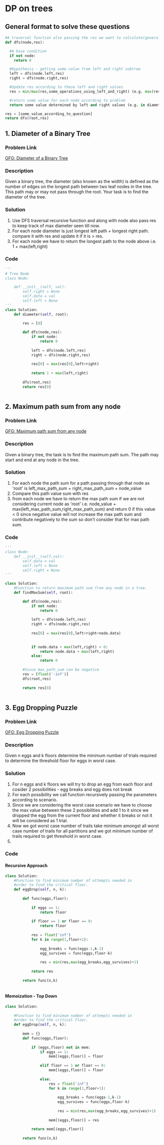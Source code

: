 # DP on trees

## General format to solve these questions

```python
#A traversal function also passing the res we want to calculate(generally minimum/maximum)
def dfs(node,res):

  #A base condition
  if not node:
    return 0

  #Hypothesis - getting some value from left and right subtree
  left = dfs(node.left,res)
  right = dfs(node.right,res)

  #Update res according to these left and right values
  res = min/max(res,some_operations_using_left_and_right) (e.g. max(res[0],l+r) in binary tree diameter question l+r is the path lenght if we consider path passing through current node)

  #return some value for each node according to problem
  return some value determined by left and right values (e.g. in diameter of binary tree question we return the 1+max(left,right) i.e. max path length from that subtree)

res = [some_value_according_to_question]
return dfs(root,res)
```

## 1. Diameter of a Binary Tree

### Problem Link
[GFG: Diameter of a Binary Tree](https://www.geeksforgeeks.org/problems/diameter-of-binary-tree/1)

### Description
Given a binary tree, the diameter (also known as the width) is defined as the number of edges on the longest path between two leaf nodes in the tree. This path may or may not pass through the root. Your task is to find the diameter of the tree.

### Solution
1. Use DFS traversal recursive function and along with node also pass res to keep track of max diameter seen till now.
2. For each node diameter is just longest left path + longest right path. compare it with res and update it if it is > res.
3. For each node we have to return the longest path to the node above i.e. 1 + max(left,right)
### Code

```python
'''
# Tree Node
class Node:

    def __init__(self, val):
        self.right = None
        self.data = val
        self.left = None
'''
class Solution:
    def diameter(self, root):

        res = [0]
        
        def dfs(node,res):
            if not node:
                return 0
                
            left = dfs(node.left,res)
            right = dfs(node.right,res)
                
            res[0] = max(res[0],left+right)
            
            return 1 + max(left,right)
        
        dfs(root,res)
        return res[0]
                       
```

## 2. Maximum path sum from any node

### Problem Link
[GFG: Maximum path sum from any node](https://www.geeksforgeeks.org/problems/maximum-path-sum-from-any-node/1)

### Description
Given a binary tree, the task is to find the maximum path sum. The path may start and end at any node in the tree.

### Solution
1. For each node the path sum for a path passing through that node as 'root' is left_max_path_sum + right_max_path_sum + node_value
2. Compare this path value sum with res
3. from each node we have to return the max path sum if we are not considering current node as 'root' i.e. node_value + max(left_max_path_sum,right_max_path_sum) and return 0 if this value < 0 since negative value will not increase the max path sum and contribute negatively to the sum so don't consider that for max path sum.
### Code

```python
'''
class Node:
    def __init__(self,val):
        self.data = val
        self.left = None
        self.right = None
'''

class Solution:
    #Function to return maximum path sum from any node in a tree.
    def findMaxSum(self, root): 

        def dfs(node,res):
            if not node:
                return 0
                
            left = dfs(node.left,res)
            right = dfs(node.right,res)
            
            res[0] = max(res[0],left+right+node.data)
            
            
            if node.data + max(left,right) > 0:
                return node.data + max(left,right)
            else:
                return 0
                
        #Since max_path_sum can be negative
        res = [float('-inf')]
        dfs(root,res)
        
        return res[0]
                                    
```

## 3. Egg Dropping Puzzle

### Problem Link
[GFG: Egg Dropping Puzzle](https://www.geeksforgeeks.org/problems/egg-dropping-puzzle-1587115620/1)

### Description
Given n eggs and k floors determine the minimum number of trials required to determine the threshold floor for eggs in worst case.

### Solution
1. For n eggs and k floors we will try to drop an egg from each floor and cosider 2 possibilities - egg breaks and egg does not break
2. For each possibility we call function recursively passing the parameters according to scenario.
3. Since we are considering the worst case scenario we have to choose the max value between these 2 possibilities and add 1 to it since we dropped the egg from the current floor and whether it breaks or not it will be considered as 1 trial.
4. Now we got worst case number of trails take minimum amongst all worst case number of trails for all partitions and we got minimum number of trails required to get threshold in worst case.
5. 
### Code

#### Recursive Approach
```python
class Solution:
    #Function to find minimum number of attempts needed in 
    #order to find the critical floor.
    def eggDrop(self, n, k):
 
        def func(eggs,floor):
            
            if eggs == 1:
                return floor
                
            if floor == 1 or floor == 0:
                return floor
                
            res = float('inf')
            for k in range(1,floor+1):
                
                egg_breaks = func(eggs-1,k-1)
                egg_survives = func(eggs,floor-k)
                
                res = min(res,max(egg_breaks,egg_survives)+1)
                
            return res
            
        return func(n,k)
                                    
```

#### Memoization - Top Down
```python
class Solution:
    
    #Function to find minimum number of attempts needed in 
    #order to find the critical floor.
    def eggDrop(self, n, k):
 
        mem = {}
        def func(eggs,floor):
            
            if (eggs,floor) not in mem:
                if eggs == 1:
                    mem[(eggs,floor)] = floor
                    
                elif floor == 1 or floor == 0:
                    mem[(eggs,floor)] = floor
                    
                else:
                    res = float('inf')
                    for k in range(1,floor+1):
                        
                        egg_breaks = func(eggs-1,k-1)
                        egg_survives = func(eggs,floor-k)
                        
                        res = min(res,max(egg_breaks,egg_survives)+1)
                    
                    mem[(eggs,floor)] = res
                
            return mem[(eggs,floor)]
            
        return func(n,k)
```


